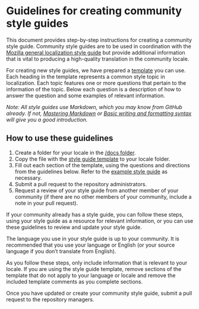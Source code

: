 # Guidelines for creating community style guides

This document provides step-by-step instructions for creating a community style guide. Community style guides are to be used in coordination with the [Mozilla general localization style guide](../mozilla_general/) but provide additional information that is vital to producing a high-quality translation in the community locale.

For creating new style guides, we have prepared a [template](outline.md) you can use. Each heading in the template represents a common style topic in localization. Each topic features one or more questions that pertain to the information of the topic. Below each question is a description of how to answer the question and some examples of relevant information.

*Note: All style guides use Markdown, which you may know from GitHub already. If not, [Mastering Markdown](https://guides.github.com/features/mastering-markdown/) or [Basic writing and formatting syntax](https://help.github.com/articles/basic-writing-and-formatting-syntax/) will give you a good introduction.*

## How to use these guidelines

1. Create a folder for your locale in the [/docs folder](https://github.com/mozilla-l10n/styleguides/tree/main/docs).
2. Copy the file with the [style guide template](https://github.com/mozilla-l10n/styleguides/blob/master/docs/guidelines/outline.md) to your locale folder.
3. Fill out each section of the template, using the questions and directions from the guidelines below. Refer to the [example style guide](example_en-us.md) as necessary.
4. Submit a pull request to the repository administrators.
5. Request a review of your style guide from another member of your community (if there are no other members of your community, include a note in your pull request).

If your community already has a style guide, you can follow these steps, using your style guide as a resource for relevant information, or you can use these guidelines to review and update your style guide.

The language you use in your style guide is up to your community. It is recommended that you use your language or English (or your source language if you don’t translate from English).

As you follow these steps, only include information that is relevant to your locale. If you are using the style guide template, remove sections of the template that do not apply to your language or locale and remove the included template comments as you complete sections.

Once you have updated or create your community style guide, submit a pull request to the repository managers.
